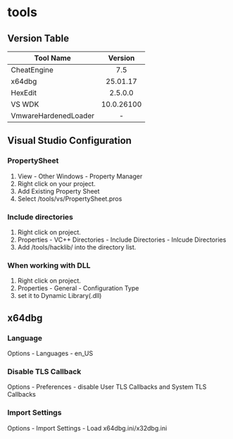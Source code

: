 # tools
## Version Table            
| Tool Name                 | Version       |
| -------------             |:-------------:|
| CheatEngine               | 7.5           |
| x64dbg                    | 25.01.17      |
| HexEdit                   | 2.5.0.0       |
| VS WDK                    | 10.0.26100    |
| VmwareHardenedLoader      | -             |

## Visual Studio Configuration
### PropertySheet
1. View - Other Windows - Property Manager  
2. Right click on your project.  
3. Add Existing Property Sheet  
4. Select /tools/vs/PropertySheet.pros
### Include directories
1. Right click on project.  
2. Properties - VC++ Directories - Include Directories - Inlcude Directories  
3. Add /tools/hacklib/ into the directory list.  
### When working with DLL
1. Right click on project.  
2. Properties - General - Configuration Type  
3. set it to Dynamic Library(.dll)   

## x64dbg
### Language
Options - Languages - en_US  
### Disable TLS Callback
Options - Preferences - disable User TLS Callbacks and System TLS Callbacks 
### Import Settings
Options - Import Settings - Load x64dbg.ini/x32dbg.ini  
